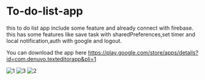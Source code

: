 # To-do-list-app
this to do list app include some feature and already connect with firebase.
this has some features like save task with sharedPreferences,set timer and local notification,auth with google and logout.

You can download the app here https://play.google.com/store/apps/details?id=com.denuvo.texteditorapp&pli=1

![1](https://user-images.githubusercontent.com/106959180/190065192-f772c76c-e5c0-4b83-a893-b946dbdb2d2c.png)
![3](https://user-images.githubusercontent.com/106959180/190065317-d134f95b-5fc5-4a26-879f-dcca0639720a.png)
![2](https://user-images.githubusercontent.com/106959180/190065331-56af4e9d-51d1-433b-bbca-83493e602a2c.png)
